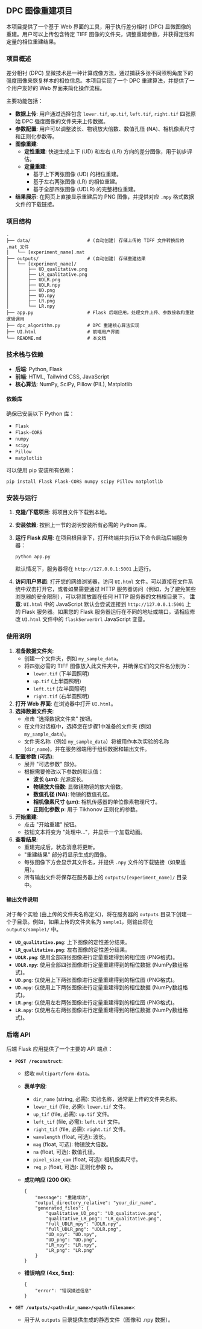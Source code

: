 ## DPC 图像重建项目

本项目提供了一个基于 Web 界面的工具，用于执行差分相衬 (DPC) 显微图像的重建。用户可以上传包含特定 TIFF 图像的文件夹，调整重建参数，并获得定性和定量的相位重建结果。

### 项目概述

差分相衬 (DPC) 显微技术是一种计算成像方法，通过捕获多张不同照明角度下的强度图像来恢复样本的相位信息。本项目实现了一个 DPC 重建算法，并提供了一个用户友好的 Web 界面来简化操作流程。

主要功能包括：

- **数据上传**: 用户通过选择包含 `lower.tif`, `up.tif`, `left.tif`, `right.tif` 四张原始 DPC 强度图像的文件夹来上传数据。
- **参数配置**: 用户可以调整波长、物镜放大倍数、数值孔径 (NA)、相机像素尺寸和正则化参数等。
- **图像重建**:
  - **定性重建**: 快速生成上下 (UD) 和左右 (LR) 方向的差分图像，用于初步评估。
  - **定量重建**:
    - 基于上下两张图像 (UD) 的相位重建。
    - 基于左右两张图像 (LR) 的相位重建。
    - 基于全部四张图像 (UDLR) 的完整相位重建。
- **结果展示**: 在网页上直接显示重建后的 PNG 图像，并提供对应 `.npy` 格式数据文件的下载链接。

### 项目结构

```
.
├── data/                     # (自动创建) 存储上传的 TIFF 文件转换后的 .mat 文件
│   └── [experiment_name].mat
├── outputs/                  # (自动创建) 存储重建结果
│   └── [experiment_name]/
│       ├── UD_qualitative.png
│       ├── LR_qualitative.png
│       ├── UDLR.png
│       ├── UDLR.npy
│       ├── UD.png
│       ├── UD.npy
│       ├── LR.png
│       └── LR.npy
├── app.py                    # Flask 后端应用，处理文件上传、参数接收和重建逻辑调用
├── dpc_algorithm.py          # DPC 重建核心算法实现
├── UI.html                   # 前端用户界面
└── README.md                 # 本文档
```

### 技术栈与依赖

- **后端**: Python, Flask
- **前端**: HTML, Tailwind CSS, JavaScript
- **核心算法**: NumPy, SciPy, Pillow (PIL), Matplotlib

#### 依赖库

确保已安装以下 Python 库：

- `Flask`
- `Flask-CORS`
- `numpy`
- `scipy`
- `Pillow`
- `matplotlib`

可以使用 pip 安装所有依赖：

```
pip install Flask Flask-CORS numpy scipy Pillow matplotlib
```

### 安装与运行

1. **克隆/下载项目**: 将项目文件下载到本地。

2. **安装依赖**: 按照上一节的说明安装所有必需的 Python 库。

3. **运行 Flask 应用**: 在项目根目录下，打开终端并执行以下命令启动后端服务器：

   ```
   python app.py
   ```

   默认情况下，服务器将在 `http://127.0.0.1:5001` 上运行。

4. **访问用户界面**: 打开您的网络浏览器，访问 `UI.html` 文件。可以直接在文件系统中双击打开它，或者如果需要通过 HTTP 服务器访问（例如，为了避免某些浏览器的安全限制），可以将其放置在任何 HTTP 服务器的文档根目录下。 **注意**: `UI.html` 中的 JavaScript 默认会尝试连接到 `http://127.0.0.1:5001` 上的 Flask 服务器。如果您的 Flask 服务器运行在不同的地址或端口，请相应修改 `UI.html` 文件中的 `flaskServerUrl` JavaScript 变量。

### 使用说明

1. **准备数据文件夹**:
   - 创建一个文件夹，例如 `my_sample_data`。
   - 将四张必需的 TIFF 图像放入此文件夹中，并确保它们的文件名分别为：
     - `lower.tif` (下半圆照明)
     - `up.tif` (上半圆照明)
     - `left.tif` (左半圆照明)
     - `right.tif` (右半圆照明)
2. **打开 Web 界面**: 在浏览器中打开 `UI.html`。
3. **选择数据文件夹**:
   - 点击 "选择数据文件夹" 按钮。
   - 在文件对话框中，选择您在步骤1中准备的文件夹 (例如 `my_sample_data`)。
   - 文件夹名称（例如 `my_sample_data`）将被用作本次实验的名称 (`dir_name`)，并在服务器端用于组织数据和输出文件。
4. **配置参数 (可选)**:
   - 展开 "可选参数" 部分。
   - 根据需要修改以下参数的默认值：
     - **波长 (μm)**: 光源波长。
     - **物镜放大倍数**: 显微镜物镜的放大倍数。
     - **数值孔径 (NA)**: 物镜的数值孔径。
     - **相机像素尺寸 (μm)**: 相机传感器的单位像素物理尺寸。
     - **正则化参数 p**: 用于 Tikhonov 正则化的参数。
5. **开始重建**:
   - 点击 "开始重建" 按钮。
   - 按钮文本将变为 "处理中..."，并显示一个加载动画。
6. **查看结果**:
   - 重建完成后，状态消息将更新。
   - "重建结果" 部分将显示生成的图像。
   - 每张图像下方会显示其文件名，并提供 `.npy` 文件的下载链接（如果适用）。
   - 所有输出文件将保存在服务器上的 `outputs/[experiment_name]/` 目录中。

#### 输出文件说明

对于每个实验 (由上传的文件夹名称定义)，将在服务器的 `outputs` 目录下创建一个子目录。例如，如果上传的文件夹名为 `sample1`，则输出将在 `outputs/sample1/` 中。

- **`UD_qualitative.png`**: 上下图像的定性差分结果。
- **`LR_qualitative.png`**: 左右图像的定性差分结果。
- **`UDLR.png`**: 使用全部四张图像进行定量重建得到的相位图 (PNG格式)。
- **`UDLR.npy`**: 使用全部四张图像进行定量重建得到的相位数据 (NumPy数组格式)。
- **`UD.png`**: 仅使用上下两张图像进行定量重建得到的相位图 (PNG格式)。
- **`UD.npy`**: 仅使用上下两张图像进行定量重建得到的相位数据 (NumPy数组格式)。
- **`LR.png`**: 仅使用左右两张图像进行定量重建得到的相位图 (PNG格式)。
- **`LR.npy`**: 仅使用左右两张图像进行定量重建得到的相位数据 (NumPy数组格式)。

### 后端 API

后端 Flask 应用提供了一个主要的 API 端点：

- **`POST /reconstruct`**:

  - 接收 `multipart/form-data`。

  - **表单字段**:

    - `dir_name` (string, 必需): 实验名称，通常是上传的文件夹名称。
    - `lower_tif` (file, 必需): `lower.tif` 文件。
    - `up_tif` (file, 必需): `up.tif` 文件。
    - `left_tif` (file, 必需): `left.tif` 文件。
    - `right_tif` (file, 必需): `right.tif` 文件。
    - `wavelength` (float, 可选): 波长。
    - `mag` (float, 可选): 物镜放大倍数。
    - `na` (float, 可选): 数值孔径。
    - `pixel_size_cam` (float, 可选): 相机像素尺寸。
    - `reg_p` (float, 可选): 正则化参数 p。

  - **成功响应 (200 OK)**:

    ```
    {
        "message": "重建成功",
        "output_directory_relative": "your_dir_name",
        "generated_files": {
            "qualitative_UD_png": "UD_qualitative.png",
            "qualitative_LR_png": "LR_qualitative.png",
            "full_UDLR_npy": "UDLR.npy",
            "full_UDLR_png": "UDLR.png",
            "UD_npy": "UD.npy",
            "UD_png": "UD.png",
            "LR_npy": "LR.npy",
            "LR_png": "LR.png"
        }
    }
    ```

  - **错误响应 (4xx, 5xx)**:

    ```
    {
        "error": "错误描述信息"
    }
    ```

- **`GET /outputs/<path:dir_name>/<path:filename>`**:

  - 用于从 `outputs` 目录提供生成的静态文件（图像和 .npy 数据）。